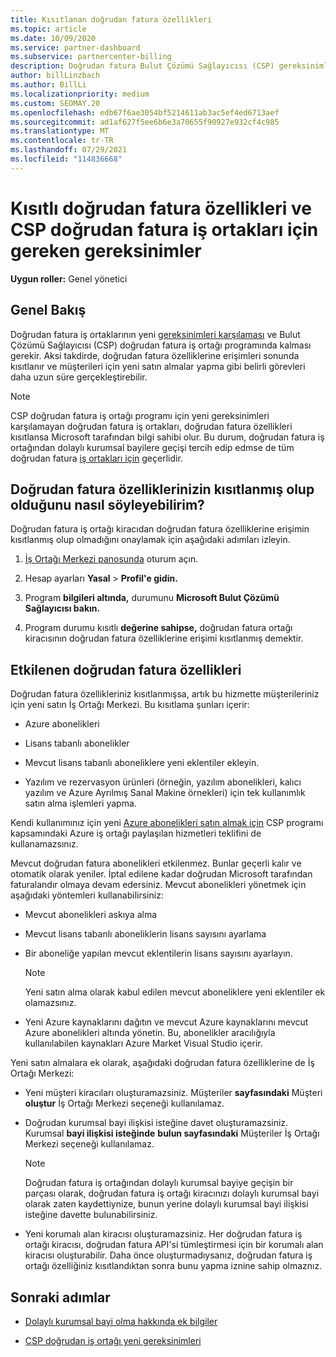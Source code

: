 ```yaml
---
title: Kısıtlanan doğrudan fatura özellikleri
ms.topic: article
ms.date: 10/09/2020
ms.service: partner-dashboard
ms.subservice: partnercenter-billing
description: Doğrudan fatura Bulut Çözümü Sağlayıcısı (CSP) gereksinimleri hakkında bilgi ve yeteneklerin kısıtlanmış olmasından kaçınmak için ne yapmaları gerekir? Özelliklerinizin kısıtlanmış olup olduğunu bulun.
author: billLinzbach
ms.author: BillLi
ms.localizationpriority: medium
ms.custom: SEOMAY.20
ms.openlocfilehash: edb67f6ae3054bf5214611ab3ac5ef4ed6713aef
ms.sourcegitcommit: ad1af627f5ee6b6e3a70655f90927e932cf4c985
ms.translationtype: MT
ms.contentlocale: tr-TR
ms.lasthandoff: 07/29/2021
ms.locfileid: "114836668"
---
```

# <a name="restricted-direct-bill-capabilities-and-the-requirements-needed-for-csp-direct-bill-partners"></a>Kısıtlı doğrudan fatura özellikleri ve CSP doğrudan fatura iş ortakları için gereken gereksinimler

**Uygun roller:** Genel yönetici

## <a name="overview"></a>Genel Bakış

Doğrudan fatura iş ortaklarının yeni [gereksinimleri karşılaması](direct-partner-new-requirements.md) ve Bulut Çözümü Sağlayıcısı (CSP) doğrudan fatura iş ortağı programında kalması gerekir. Aksi takdirde, doğrudan fatura özelliklerine erişimleri sonunda kısıtlanır ve müşterileri için yeni satın almalar yapma gibi belirli görevleri daha uzun süre gerçekleştirebilir.

> [!Note]
> CSP doğrudan fatura iş ortağı programı için yeni gereksinimleri karşılamayan doğrudan fatura iş ortakları, doğrudan fatura özellikleri kısıtlansa Microsoft tarafından bilgi sahibi olur. Bu durum, doğrudan fatura iş ortağından dolaylı kurumsal bayilere geçişi tercih edip edmse de tüm doğrudan fatura [iş ortakları için](transition-direct-to-indirect.md) geçerlidir.  

## <a name="how-to-tell-if-your-direct-bill-capabilities-has-been-restricted"></a>Doğrudan fatura özelliklerinizin kısıtlanmış olup olduğunu nasıl söyleyebilirim?

Doğrudan fatura iş ortağı kiracıdan doğrudan fatura özelliklerine erişimin kısıtlanmış olup olmadığını onaylamak için aşağıdaki adımları izleyin.

1. [İş Ortağı Merkezi panosunda](https://partner.microsoft.com/dashboard) oturum açın.

2. Hesap ayarları **Yasal**  >  **Profil'e gidin.**

3. Program **bilgileri altında,** durumunu **Microsoft Bulut Çözümü Sağlayıcısı bakın.**

4. Program durumu kısıtlı **değerine sahipse,** doğrudan fatura ortağı kiracısının doğrudan fatura özelliklerine erişimi kısıtlanmış demektir.

## <a name="affected-direct-bill-capabilities"></a>Etkilenen doğrudan fatura özellikleri

Doğrudan fatura özellikleriniz kısıtlanmışsa, artık bu hizmette müşterileriniz için yeni satın İş Ortağı Merkezi. Bu kısıtlama şunları içerir:

- Azure abonelikleri

- Lisans tabanlı abonelikler

- Mevcut lisans tabanlı aboneliklere yeni eklentiler ekleyin.

- Yazılım ve rezervasyon ürünleri (örneğin, yazılım abonelikleri, kalıcı yazılım ve Azure Ayrılmış Sanal Makine örnekleri) için tek kullanımlık satın alma işlemleri yapma.

Kendi kullanımınız için yeni [Azure abonelikleri satın almak için](shared-services.md) CSP programı kapsamındaki Azure iş ortağı paylaşılan hizmetleri teklifini de kullanamazsınız.

Mevcut doğrudan fatura abonelikleri etkilenmez. Bunlar geçerli kalır ve otomatik olarak yeniler. İptal edilene kadar doğrudan Microsoft tarafından faturalandır olmaya devam edersiniz. Mevcut abonelikleri yönetmek için aşağıdaki yöntemleri kullanabilirsiniz:

- Mevcut abonelikleri askıya alma

- Mevcut lisans tabanlı aboneliklerin lisans sayısını ayarlama

- Bir aboneliğe yapılan mevcut eklentilerin lisans sayısını ayarlayın. 

    >[!Note]
    >Yeni satın alma olarak kabul edilen mevcut aboneliklere yeni eklentiler ek olamazsınız.

- Yeni Azure kaynaklarını dağıtın ve mevcut Azure kaynaklarını mevcut Azure abonelikleri altında yönetin. Bu, abonelikler aracılığıyla kullanılabilen kaynakları Azure Market Visual Studio içerir.

Yeni satın almalara ek olarak, aşağıdaki doğrudan fatura özelliklerine de İş Ortağı Merkezi:

- Yeni müşteri kiracıları oluşturamazsiniz. Müşteriler **sayfasındaki** Müşteri **oluştur** İş Ortağı Merkezi seçeneği kullanılamaz.

- Doğrudan kurumsal bayi ilişkisi isteğine davet oluşturamazsiniz. Kurumsal **bayi ilişkisi isteğinde** **bulun sayfasındaki** Müşteriler İş Ortağı Merkezi seçeneği kullanılamaz.

    >[!NOTE]
    >Doğrudan fatura iş ortağından dolaylı kurumsal bayiye geçişin bir parçası olarak, doğrudan fatura iş ortağı kiracınızı dolaylı kurumsal bayi olarak zaten kaydettiynize, bunun yerine dolaylı kurumsal bayi ilişkisi isteğine davette bulunabilirsiniz.

- Yeni korumalı alan kiracısı oluşturamazsiniz. Her doğrudan fatura iş ortağı kiracısı, doğrudan fatura API'si tümleştirmesi için bir korumalı alan kiracısı oluşturabilir. Daha önce oluşturmadıysanız, doğrudan fatura iş ortağı özelliğiniz kısıtlandıktan sonra bunu yapma iznine sahip olmaznız.  

## <a name="next-steps"></a>Sonraki adımlar

- [Dolaylı kurumsal bayi olma hakkında ek bilgiler](https://assetsprod.microsoft.com/csp-directbill-to-indirect-transition.pdf)

- [CSP doğrudan iş ortağı yeni gereksinimleri](direct-partner-new-requirements.md)

